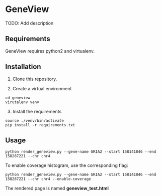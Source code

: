 GeneView
========

TODO: Add description


Requirements
------------

GeneView requires python2 and virtualenv.

Installation
------------

1. Clone this repository.

2. Create a virtual environment

```
cd geneview
virutalenv venv 
```

3. Install the requirements

```
source ./venv/bin/activate
pip install -r requirements.txt
```

Usage
-----

```
python render_geneview.py --gene-name GRIA2 --start 158141846 --end 158287221 --chr chr4
```

To enable coverage histogram, use the corresponding flag:
```
python render_geneview.py --gene-name GRIA2 --start 158141846 --end 158287221 --chr chr4 --enable-coverage
```

The rendered page is named **geneview_test.html**
